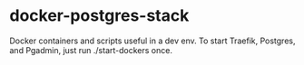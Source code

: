 # docker-postgres-stack

Docker containers and scripts useful in a dev env.
To start Traefik, Postgres, and Pgadmin, just run ./start-dockers once.
